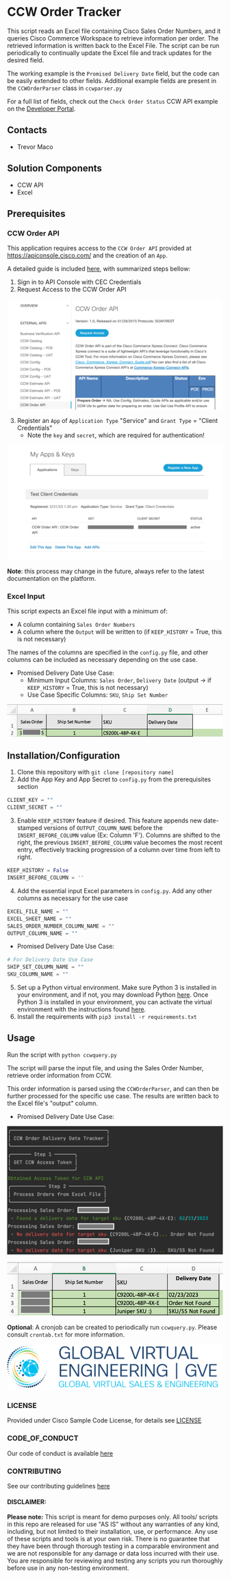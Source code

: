 # CCW Order Tracker

This script reads an Excel file containing Cisco Sales Order Numbers, and it queries Cisco Commerce Workspace to retrieve information per order. The retrieved information is written back to the Excel File. The script can be run periodically to continually update the Excel file and track updates for the desired field.

The working example is the `Promised Delivery Date` field, but the code can be easily extended to other fields. Additional example fields are present in the `CCWOrderParser` class in `ccwparser.py`

For a full list of fields, check out the `Check Order Status` CCW API example on the [Developer Portal](https://apidocs-prod.cisco.com/).

## Contacts
* Trevor Maco

## Solution Components
* CCW API
* Excel

## Prerequisites

### CCW Order API

This application requires access to the `CCW Order API` provided at https://apiconsole.cisco.com/ and the creation of an `App`. 

A detailed guide is included [here](https://apiconsole.cisco.com/docs/read/overview/Platform_Introduction), with summarized steps bellow:

1. Sign in to API Console with CEC Credentials
2. Request Access to the CCW Order API

![](IMAGES/request_access_to_api.png)

3. Register an `App` of `Application Type` "Service" and `Grant Type`  = "Client Credentials"
    * Note the `key` and `secret`, which are required for authentication!

![](IMAGES/register_app.png)

**Note**: this process may change in the future, always refer to the latest documentation on the platform.

### Excel Input

This script expects an Excel file input with a minimum of:
* A column containing `Sales Order Numbers`
* A column where the `Output` will be written to (if `KEEP_HISTORY` = True, this is not necessary)

The names of the columns are specified in the `config.py` file, and other columns can be included as necessary depending on the use case.

* Promised Delivery Date Use Case:
  * Minimum Input Columns: `Sales Order`, `Delivery Date` (output -> if `KEEP_HISTORY` = True, this is not necessary)
  * Use Case Specific Columns: `SKU`, `Ship Set Number`
  
![](IMAGES/excel_input_example.png)


## Installation/Configuration
1. Clone this repository with `git clone [repository name]`
2. Add the App Key and App Secret to `config.py` from the prerequisites section
```python
CLIENT_KEY = ""
CLIENT_SECRET = ""
```
3. Enable `KEEP_HISTORY` feature if desired. This feature appends new date-stamped versions of `OUTPUT_COLUMN_NAME` before the `INSERT_BEFORE_COLUMN` value (Ex: Column 'F'). Columns are shifted to the right, the previous `INSERT_BEFORE_COLUMN` value becomes the most recent entry, effectively tracking progression of a column over time from left to right.
```python
KEEP_HISTORY = False
INSERT_BEFORE_COLUMN = ''
```

4. Add the essential input Excel parameters in `config.py`. Add any other columns as necessary for the use case
```python
EXCEL_FILE_NAME = ""
EXCEL_SHEET_NAME = ""
SALES_ORDER_NUMBER_COLUMN_NAME = ""
OUTPUT_COLUMN_NAME = ""
```

* Promised Delivery Date Use Case:
```python
# For Delivery Date Use Case
SHIP_SET_COLUMN_NAME = ""
SKU_COLUMN_NAME = ""
```

5. Set up a Python virtual environment. Make sure Python 3 is installed in your environment, and if not, you may download Python [here](https://www.python.org/downloads/). Once Python 3 is installed in your environment, you can activate the virtual environment with the instructions found [here](https://docs.python.org/3/tutorial/venv.html).
6. Install the requirements with `pip3 install -r requirements.txt`


## Usage

Run the script with `python ccwquery.py`

The script will parse the input file, and using the Sales Order Number, retrieve order information from CCW.

This order information is parsed using the `CCWOrderParser`, and can then be further processed for the specific use case. The results are written back to the Excel file's "output" column.

* Promised Delivery Date Use Case:

![](IMAGES/console_output.png)

![](IMAGES/excel_output.png)

**Optional**: A cronjob can be created to periodically run `ccwquery.py`. Please consult `crontab.txt` for more information.


![/IMAGES/0image.png](/IMAGES/0image.png)

### LICENSE

Provided under Cisco Sample Code License, for details see [LICENSE](LICENSE.md)

### CODE_OF_CONDUCT

Our code of conduct is available [here](CODE_OF_CONDUCT.md)

### CONTRIBUTING

See our contributing guidelines [here](CONTRIBUTING.md)

#### DISCLAIMER:
<b>Please note:</b> This script is meant for demo purposes only. All tools/ scripts in this repo are released for use "AS IS" without any warranties of any kind, including, but not limited to their installation, use, or performance. Any use of these scripts and tools is at your own risk. There is no guarantee that they have been through thorough testing in a comparable environment and we are not responsible for any damage or data loss incurred with their use.
You are responsible for reviewing and testing any scripts you run thoroughly before use in any non-testing environment.